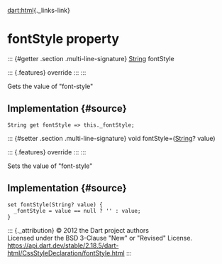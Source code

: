 [dart:html](../../dart-html/dart-html-library){._links-link}

fontStyle property
==================

::: {#getter .section .multi-line-signature}
[String](../../dart-core/string-class) fontStyle

::: {.features}
override
:::
:::

Gets the value of \"font-style\"

Implementation {#source}
--------------

``` {.language-dart data-language="dart"}
String get fontStyle => this._fontStyle;
```

::: {#setter .section .multi-line-signature}
void fontStyle=([String](../../dart-core/string-class)? value)

::: {.features}
override
:::
:::

Sets the value of \"font-style\"

Implementation {#source}
--------------

``` {.language-dart data-language="dart"}
set fontStyle(String? value) {
  _fontStyle = value == null ? '' : value;
}
```

::: {._attribution}
© 2012 the Dart project authors\
Licensed under the BSD 3-Clause \"New\" or \"Revised\" License.\
<https://api.dart.dev/stable/2.18.5/dart-html/CssStyleDeclaration/fontStyle.html>
:::
